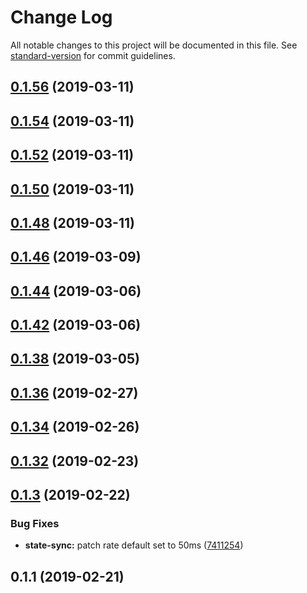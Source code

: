 # Change Log

All notable changes to this project will be documented in this file. See [standard-version](https://github.com/conventional-changelog/standard-version) for commit guidelines.

<a name="0.1.56"></a>
## [0.1.56](https://github.com/joshfeinsilber/blueboat/compare/v0.1.54...v0.1.56) (2019-03-11)



<a name="0.1.54"></a>
## [0.1.54](https://github.com/joshfeinsilber/blueboat/compare/v0.1.52...v0.1.54) (2019-03-11)



<a name="0.1.52"></a>
## [0.1.52](https://github.com/joshfeinsilber/blueboat/compare/v0.1.50...v0.1.52) (2019-03-11)



<a name="0.1.50"></a>
## [0.1.50](https://github.com/joshfeinsilber/blueboat/compare/v0.1.48...v0.1.50) (2019-03-11)



<a name="0.1.48"></a>
## [0.1.48](https://github.com/joshfeinsilber/blueboat/compare/v0.1.46...v0.1.48) (2019-03-11)



<a name="0.1.46"></a>
## [0.1.46](https://github.com/joshfeinsilber/blueboat/compare/v0.1.44...v0.1.46) (2019-03-09)



<a name="0.1.44"></a>
## [0.1.44](https://github.com/joshfeinsilber/blueboat/compare/v0.1.42...v0.1.44) (2019-03-06)



<a name="0.1.42"></a>
## [0.1.42](https://github.com/joshfeinsilber/blueboat/compare/v0.1.38...v0.1.42) (2019-03-06)



<a name="0.1.38"></a>
## [0.1.38](https://github.com/joshfeinsilber/blueboat/compare/v0.1.36...v0.1.38) (2019-03-05)



<a name="0.1.36"></a>
## [0.1.36](https://github.com/joshfeinsilber/blueboat/compare/v0.1.34...v0.1.36) (2019-02-27)



<a name="0.1.34"></a>
## [0.1.34](https://github.com/joshfeinsilber/blueboat/compare/v0.1.32...v0.1.34) (2019-02-26)



<a name="0.1.32"></a>
## [0.1.32](https://github.com/joshfeinsilber/blueboat/compare/v0.1.3...v0.1.32) (2019-02-23)



<a name="0.1.3"></a>
## [0.1.3](https://github.com/joshfeinsilber/blueboat/compare/v0.1.1...v0.1.3) (2019-02-22)


### Bug Fixes

* **state-sync:** patch rate default set to 50ms ([7411254](https://github.com/joshfeinsilber/blueboat/commit/7411254))



<a name="0.1.1"></a>
## 0.1.1 (2019-02-21)
